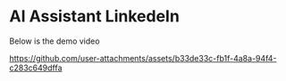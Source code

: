 # AI Assistant LinkedeIn

Below is the demo video


https://github.com/user-attachments/assets/b33de33c-fb1f-4a8a-94f4-c283c649dffa

